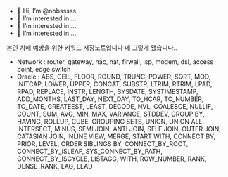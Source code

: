 - 👋 Hi, I’m @nobsssss
- 👀 I’m interested in ...
- 👀 I’m interested in ...
- 👀 I’m interested in ... 

본인 치매 예방을 위한 키워드 저장노트입니다
네 그렇게 됐습니다..

- Network : router, gateway, nac, nat, firwall, isp, modem, dsl, access point, edge switch
- Oracle : ABS, CEIL, FLOOR, ROUND, TRUNC, POWER, SQRT, MOD, INITCAP, LOWER, UPPER, CONCAT, SUBSTR, LTRIM, RTRIM, LPAD, RPAD, REPLACE, INSTR, LENGTH, SYSDATE, SYSTIMESTAMP, ADD_MONTHS, LAST_DAY, NEXT_DAY, TO_HCAR, TO_NUMBER, TO_DATE, GREATEEST, LEAST, DECODE, NVL, COALESCE, NULLIF, COUNT, SUM, AVG, MIN, MAX, VARIANCE, STDDEV, GROUP BY, HAVING, ROLLUP, CUBE, GROUPING SETS, UNION, UNION ALL, INTERSECT, MINUS, SEMI JOIN, ANTI JOIN, SELF JOIN, OUTER JOIN, CATASIAN JOIN, INLINE VIEW, MERGE, START WITH, CONNECT BY, PRIOR, LEVEL, ORDER SIBLINGS BY, CONNECT_BY_ROOT, CONNECT_BY_ISLEAF, SYS_CONNECT_BY_PATH, CONNECT_BY_ISCYCLE, LISTAGG, WITH, ROW_NUMBER, RANK, DENSE_RANK, LAG, LEAD
